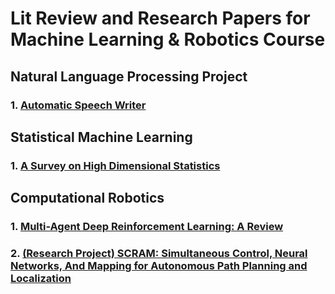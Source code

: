 # Lit Review and Research Papers for Machine Learning & Robotics Course
## Natural Language Processing Project
### 1. [Automatic Speech Writer](https://github.com/MaggieX/NLP_automatic_speech_writer)
## Statistical Machine Learning
### 1. [A Survey on High Dimensional Statistics](https://github.com/MaggieX/Machine_Learning_Term_Papers/blob/main/ECE246_Final_Paper__Copy_.pdf)
## Computational Robotics
### 1. [Multi-Agent Deep Reinforcement Learning: A Review](https://github.com/MaggieX/Machine_Learning_Term_Papers/blob/main/MADRL_Literature_Review.pdf)
### 2. [(Research Project) SCRAM: Simultaneous Control, Neural Networks, And Mapping for Autonomous Path Planning and Localization](https://github.com/MaggieX/Machine_Learning_Term_Papers/blob/main/EE209_Project_finalreport.pdf)

